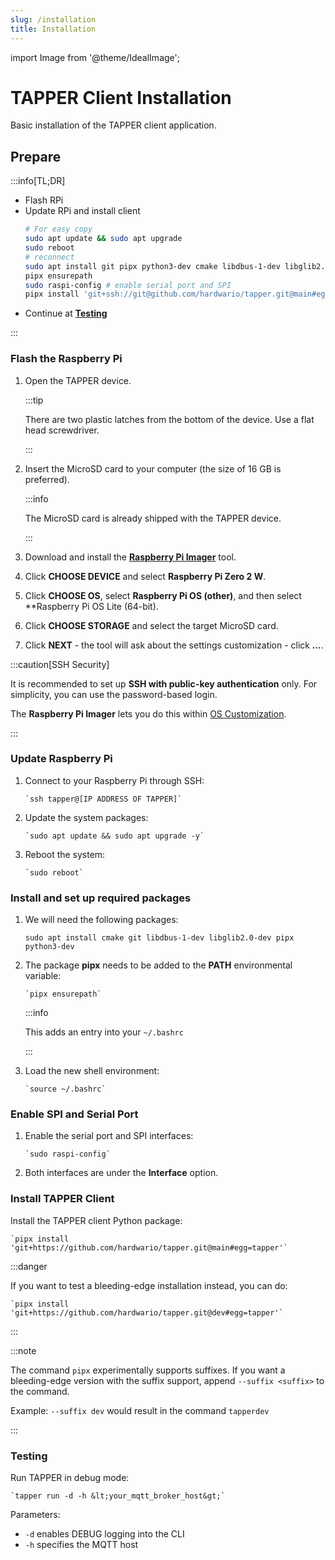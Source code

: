 ```yaml
---
slug: /installation
title: Installation
---
```


import Image from '@theme/IdealImage';

# TAPPER Client Installation

Basic installation of the TAPPER client application.

## Prepare

:::info[TL;DR]

- Flash RPi
- Update RPi and install client
  ```bash
  # For easy copy
  sudo apt update && sudo apt upgrade
  sudo reboot
  # reconnect
  sudo apt install git pipx python3-dev cmake libdbus-1-dev libglib2.0-dev
  pipx ensurepath
  sudo raspi-config # enable serial port and SPI
  pipx install 'git+ssh://git@github.com/hardwario/tapper.git@main#egg=tapper' # stable
  ```
- Continue at [**Testing**](#testing)

:::

### Flash the Raspberry Pi

1. Open the TAPPER device.

   :::tip

   There are two plastic latches from the bottom of the device. Use a flat head screwdriver.

   :::

1. Insert the MicroSD card to your computer (the size of 16 GB is preferred).

   :::info

   The MicroSD card is already shipped with the TAPPER device.

   :::

1. Download and install the [**Raspberry Pi Imager**](https://github.com/raspberrypi/rpi-imager) tool.

1. Click **CHOOSE DEVICE** and select **Raspberry Pi Zero 2 W**.

1. Click **CHOOSE OS**, select **Raspberry Pi OS (other)**, and then select **Raspberry Pi OS Lite (64-bit).

1. Click **CHOOSE STORAGE** and select the target MicroSD card.

1. Click **NEXT** - the tool will ask about the settings customization - click ***...***.

:::caution[SSH Security]

It is recommended to set up **SSH with public-key authentication** only. For simplicity, you can use the password-based login.

The **Raspberry Pi Imager** lets you do this within [OS Customization](https://www.raspberrypi.com/documentation/computers/getting-started.html#advanced-options).

:::

### Update Raspberry Pi

1. Connect to your Raspberry Pi through SSH:

       `ssh tapper@[IP ADDRESS OF TAPPER]`

1. Update the system packages:

       `sudo apt update && sudo apt upgrade -y`

1. Reboot the system:

       `sudo reboot`

### Install and set up required packages

1. We will need the following packages:
  
      `sudo apt install cmake git libdbus-1-dev libglib2.0-dev pipx python3-dev`

1. The package **pipx** needs to be added to the **PATH** environmental variable:

       `pipx ensurepath`
  
   :::info

   This adds an entry into your `~/.bashrc`

   :::

1. Load the new shell environment:

       `source ~/.bashrc`

### Enable SPI and Serial Port

1. Enable the serial port and SPI interfaces:

       `sudo raspi-config`

1. Both interfaces are under the **Interface** option.

### Install TAPPER Client

Install the TAPPER client Python package:

    `pipx install 'git+https://github.com/hardwario/tapper.git@main#egg=tapper'`

:::danger

If you want to test a bleeding-edge installation instead, you can do:

    `pipx install 'git+https://github.com/hardwario/tapper.git@dev#egg=tapper'`

:::

:::note

The command `pipx` experimentally supports suffixes. If you want a bleeding-edge version with the suffix support, append `--suffix <suffix>` to the command.

Example: `--suffix dev` would result in the command `tapperdev`

:::

### Testing

Run TAPPER in debug mode:

    `tapper run -d -h &lt;your_mqtt_broker_host&gt;`

Parameters:

- `-d` enables DEBUG logging into the CLI
- `-h` specifies the MQTT host
